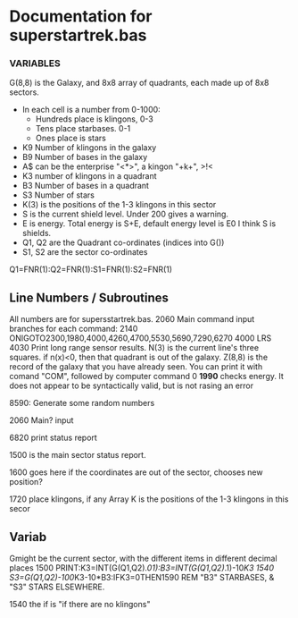 # Documentation for superstartrek.bas

### VARIABLES
G(8,8) is the Galaxy, and 8x8 array of quadrants, each made up of 8x8 sectors.
* In each cell is a number from 0-1000:
  * Hundreds place is klingons, 0-3
  * Tens place starbases. 0-1
  * Ones place is stars
* K9 Number of klingons in the galaxy
* B9 Number of bases in the galaxy
* A$ can be the enterprise "<*>", a kingon "+k+", >!<
* K3 number of klingons in a quadrant
* B3 Number of bases in a quadrant
* S3 Number of stars
* K(3) is the positions of the 1-3 klingons in this sector
* S is the current shield level. Under 200 gives a warning.
* E is energy. Total energy is S+E, default energy level is E0
  I think S is shields.
* Q1, Q2 are the Quadrant co-ordinates (indices into G())
* S1, S2 are the sector co-ordinates

Q1=FNR(1):Q2=FNR(1):S1=FNR(1):S2=FNR(1)


## Line Numbers / Subroutines
All numbers are for supersstartrek.bas.
2060 Main command input
branches for each command: 2140 ONIGOTO2300,1980,4000,4260,4700,5530,5690,7290,6270
4000 LRS
4030 Print long range sensor results. N(3) is the current line's three squares. 
    if n(x)<0, then that quadrant is out of the galaxy.
    Z(8,8) is the record of the galaxy that you have already seen. You can print it with
    comand "COM", followed by computer command 0
**1990** checks energy. It does not appear to be syntactically valid, but is
not rasing an error

8590: Generate some random numbers

2060 Main? input

6820 print status report

1500 is the main sector status report.

1600 goes here if the coordinates are out of the sector, chooses new position?

1720 place klingons, if any Array K is the positions of the 1-3 klingons in this secor

## Variab
Gmight be the current sector, with the different items in different decimal places
1500 PRINT:K3=INT(G(Q1,Q2)*.01):B3=INT(G(Q1,Q2)*.1)-10*K3
1540 S3=G(Q1,Q2)-100*K3-10*B3:IFK3=0THEN1590
REM "B3" STARBASES, & "S3" STARS ELSEWHERE.

1540 the if is "if there are no klingons"




